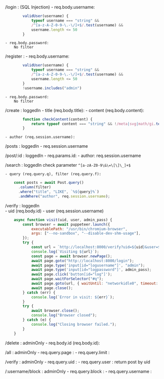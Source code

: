 /login : (SQL Injection)
    - req.body.username: 
```javascript     
        validUser(username) {
            typeof username === "string" &&
            /^[a-z-A-Z-0-9-\.-\/]+$/.test(username) &&
            username.length <= 50
        }
```
    - req.body.password: 
        No filter 

/register : 
    - req.body.username: 
```javascript     
        validUser(username) {
            typeof username === "string" &&
            /^[a-z-A-Z-0-9-\.-\/]+$/.test(username) &&
            username.length <= 50
        }
        !username.includes("admin")
```        
    - req.body.password: 
        No filter 

/create : loggedIn
    - title (req.body.title): 
    - content (req.body.content):
```javascript      
        function checkContent(content) {
            return typeof content === "string" && !/meta|svg|math/gi.test(content);
        }
```
    - author (req.session.username): 
    
/posts : loggedIn
    - req.session.username

/post/:id : loggedIn
    - req.params.id:
    - author: req.session.username

/search : loggedIn 
    check parameter
    `^[a-zA-Z0-9\&\=\[\]\_]+$` 

    - query (req.query.q), filter (req.query.f): 
```javascript 
    const posts = await Post.query()
      .column(filter)
      .where("title", "LIKE", `%${query}%`)
      .andWhere("author", req.session.username);
```

/verify : loggedIn  
    - uid (req.body.id)
    - user (req.session.username)

```javascript 
    async function visit(uid, user, admin_pass) {
        const browser = await puppeteer.launch({
            executablePath: "/usr/bin/chromium-browser",
            args: ["--no-sandbox", "--disable-dev-shm-usage"],
        });
        try {
            const url = `http://localhost:8000/verify?uid=${uid}&user=${user}`;
            console.log(`Visiting ${url}`);
            const page = await browser.newPage();
            await page.goto("http://localhost:8000/login");
            await page.type('input[id="logusername"]', "admin");
            await page.type('input[id="logpassword"]', admin_pass);
            await page.click('button[id="log"]');
            await page.waitForSelector("#q");
            await page.goto(url, { waitUntil: "networkidle0", timeout: 60000 });
            await page.close();
        } catch (err) {
            console.log(`Error in visit: ${err}`);
        }
        try {
            await browser.close();
            console.log("Browser closed");
        } catch (e) {
            console.log("Closing browser failed.");
        }
    }
```

/delete : adminOnly
    - req.body.id (req.body.id):

/all : adminOnly 
    - req.query.page :
    - req.query.limit : 

/verify : adminOnly 
    - req.query.uid : 
    - req.query.user : 
    return post by uid

/:username/block : adminOnly
    - req.query.block : 
    - req.query.username : 